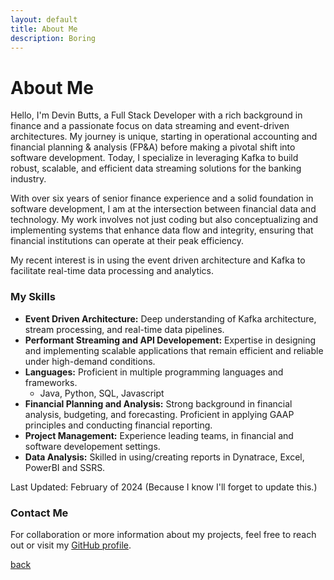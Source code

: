 ```yaml
---
layout: default
title: About Me
description: Boring
---
```


# About Me

Hello, I'm Devin Butts, a Full Stack Developer with a rich background in finance and a passionate focus on data streaming and event-driven architectures. My journey is unique, starting in operational accounting and financial planning & analysis (FP&A) before making a pivotal shift into software development. Today, I specialize in leveraging Kafka to build robust, scalable, and efficient data streaming solutions for the banking industry.

With over six years of senior finance experience and a solid foundation in software development, I am at the intersection between financial data and technology. My work involves not just coding but also conceptualizing and implementing systems that enhance data flow and integrity, ensuring that financial institutions can operate at their peak efficiency.

My recent interest is in using the event driven architecture and Kafka to facilitate real-time data processing and analytics.

### My Skills

- **Event Driven Architecture:** Deep understanding of Kafka architecture, stream processing, and real-time data pipelines.
- **Performant Streaming and API Developement:** Expertise in designing and implementing scalable applications that remain efficient and reliable under high-demand conditions.
- **Languages:** Proficient in multiple programming languages and frameworks. 
  - Java, Python, SQL, Javascript
- **Financial Planning and Analysis:** Strong background in financial analysis, budgeting, and forecasting. Proficient in applying GAAP principles and conducting financial reporting.
- **Project Management:** Experience leading teams, in financial and software developement settings.
- **Data Analysis:** Skilled in using/creating reports in Dynatrace, Excel, PowerBI and SSRS. 

Last Updated: February of 2024 (Because I know I'll forget to update this.)

### Contact Me

For collaboration or more information about my projects, feel free to reach out or visit my [GitHub profile](https://github.com/DevinMB).

[back](./)
